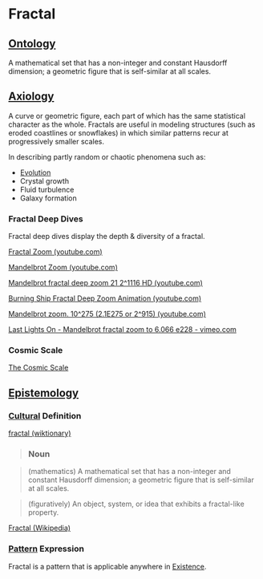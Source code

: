 # Fractal

## [Ontology](./ontology.md)

A mathematical set that has a non-integer and constant Hausdorff dimension; a geometric figure that is self-similar at all scales.

## [Axiology](./axiology.md)

A curve or geometric figure, each part of which has the same statistical character as the whole. Fractals are useful in modeling structures (such as eroded coastlines or snowflakes) in which similar patterns recur at progressively smaller scales.

In describing partly random or chaotic phenomena such as:

* [Evolution](./evolution.md)
* Crystal growth
* Fluid turbulence
* Galaxy formation

### Fractal Deep Dives

Fractal deep dives display the depth & diversity of a fractal.

<a href="https://www.youtube.com/results?search_query=fractal+zoom" target="_blank">Fractal Zoom (youtube.com)</a>

<a href="https://www.youtube.com/results?search_query=mandelbrot+zoom" target="_blank">Mandelbrot Zoom (youtube.com)</a>

<a href="https://www.youtube.com/watch?v=PbwaFQ2r2c4" target="_blank">Mandelbrot fractal deep zoom 21 2^1116 HD (youtube.com)</a>

<a href="https://www.youtube.com/watch?v=CD9yNFmb2FE" target="_blank">Burning Ship Fractal Deep Zoom Animation (youtube.com)</a>

<a href="https://www.youtube.com/watch?v=0jGaio87u3A" target="_blank">Mandelbrot zoom. 10^275 (2.1E275 or 2^915) (youtube.com)</a>

<a href="http://vimeo.com/12185093" target="_blank">Last Lights On - Mandelbrot fractal zoom to 6.066 e228 - vimeo.com</a>

### Cosmic Scale

<a href="http://cosmicscale.appspot.com/index.html" target="_blank">
The Cosmic Scale</a>

## [Epistemology](./epistemology.md)

### [Cultural](./culture.md) Definition

<a href="http://en.wiktionary.org/wiki/fractal" target="_blank">fractal (wiktionary)</a>

> ### Noun

> (mathematics) A mathematical set that has a non-integer and constant Hausdorff dimension; a geometric figure that is self-similar at all scales.

> (figuratively) An object, system, or idea that exhibits a fractal-like property.

<a href="https://en.wikipedia.org/wiki/Fractal" target="_blank">Fractal (Wikipedia)</a>

### [Pattern](./pattern.md) Expression

Fractal is a pattern that is applicable anywhere in [Existence](./existence.md).
